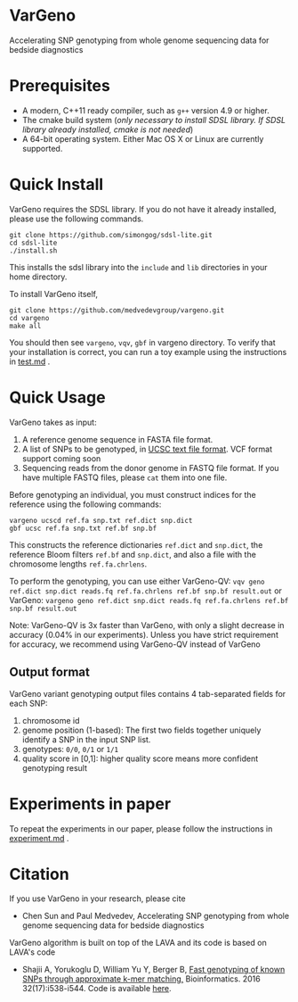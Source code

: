 # VarGeno
Accelerating SNP genotyping from whole genome sequencing data for bedside diagnostics

# Prerequisites
- A modern, C++11 ready compiler, such as `g++` version 4.9 or higher.
- The cmake build system (*only necessary to install SDSL library. If SDSL library already installed, cmake is not needed*)
- A 64-bit operating system. Either Mac OS X or Linux are currently supported.

# Quick Install

VarGeno requires the SDSL library. If you do not have it already installed, please use the following commands.

```
git clone https://github.com/simongog/sdsl-lite.git
cd sdsl-lite
./install.sh
```
This installs the sdsl library into the `include` and `lib` directories in your home directory.

To install VarGeno itself,

```
git clone https://github.com/medvedevgroup/vargeno.git
cd vargeno
make all
```

You should then see `vargeno`, `vqv`, `gbf` in vargeno directory. To verify that your installation is correct, you can run a toy example using the instructions in [test.md](https://github.com/medvedevgroup/vargeno/blob/master/test/test.md) .


# Quick Usage

VarGeno takes as input:
1. A reference genome sequence in FASTA file format.
2. A list of SNPs to be genotyped, in [UCSC text file format](http://genome.ucsc.edu/cgi-bin/hgTables?db=hg19&hgta_group=varRep&hgta_track=snp141Common&hgta_table=snp141Common&hgta_doSchema=describe+table+schema). VCF format support coming soon
3. Sequencing reads from the donor genome in FASTQ file format. If you have multiple FASTQ files, please `cat` them into one file.

Before genotyping an individual, you must construct indices for the reference using the following commands:
```
vargeno ucscd ref.fa snp.txt ref.dict snp.dict
gbf ucsc ref.fa snp.txt ref.bf snp.bf
```
This constructs the reference dictionaries `ref.dict` and `snp.dict`, the reference Bloom filters `ref.bf` and `snp.dict`, and also a file with the chromosome lengths `ref.fa.chrlens`.

To perform the genotyping, you can use either VarGeno-QV:
```vqv geno ref.dict snp.dict reads.fq ref.fa.chrlens ref.bf snp.bf result.out```
or VarGeno:
```vargeno geno ref.dict snp.dict reads.fq ref.fa.chrlens ref.bf snp.bf result.out```

Note: VarGeno-QV is 3x faster than VarGeno, with only a slight decrease in accuracy (0.04% in our experiments). Unless you have strict requirement for accuracy, we recommend using VarGeno-QV instead of VarGeno 


## Output format

VarGeno variant genotyping output files contains 4 tab-separated fields for each SNP: 

  1. chromosome id
  2. genome position (1-based): The first two fields together uniquely identify a SNP in the input SNP list.
  3. genotypes: `0/0`, `0/1` or `1/1` 
  4. quality score in [0,1]: higher quality score means more confident genotyping result

# Experiments in paper

To repeat the experiments in our paper, please follow the instructions in [experiment.md](https://github.com/medvedevgroup/vargeno/blob/master/experiment/experiment.md) .

# Citation

If you use VarGeno in your research, please cite
* Chen Sun and Paul Medvedev, Accelerating SNP genotyping from whole genome sequencing data for bedside diagnostics

VarGeno algorithm is built on top of the LAVA and its code is based on LAVA's code
* Shajii A, Yorukoglu D, William Yu Y, Berger B, [Fast genotyping of known SNPs through approximate k-mer matching,](https://academic.oup.com/bioinformatics/article/32/17/i538/2450790) Bioinformatics. 2016 32(17):i538-i544. Code is available [here](https://github.com/arshajii/lava/).
